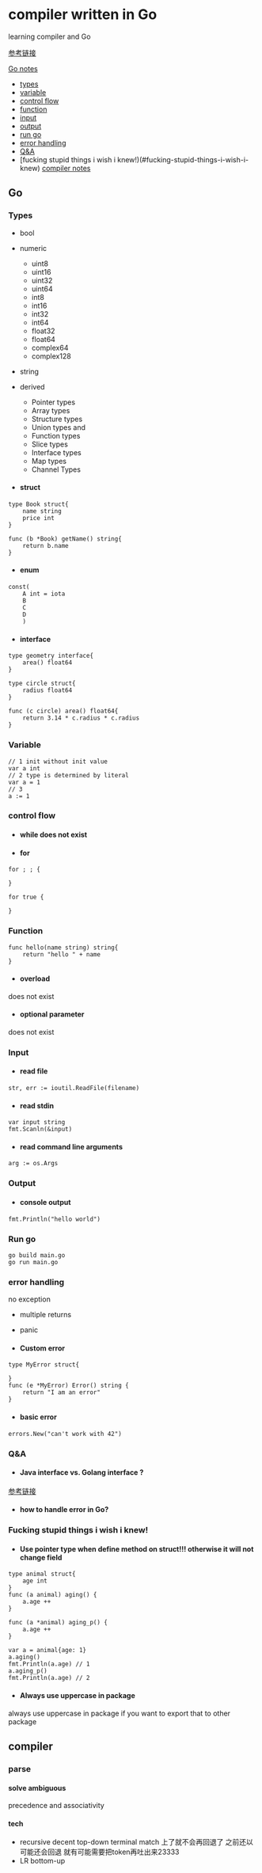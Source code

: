 # compiler written in Go
learning compiler and Go

[参考链接](http://www.craftinginterpreters.com/contents.html)

[Go notes](#go)
- [types](#types)
- [variable](#variable)
- [control flow](#control_flow)
- [function](#function)
- [input](#input)
- [output](#output)
- [run go](#run-go)
- [error handling](#error-handling)
- [Q&A](#qa)
- [fucking stupid things i wish i knew!)(#fucking-stupid-things-i-wish-i-knew)
[compiler notes](#compiler)

## Go
### Types
- bool
- numeric
    - uint8
    - uint16
    - uint32
    - uint64
    - int8
    - int16
    - int32
    - int64
    - float32
    - float64
    - complex64
    - complex128
- string
- derived
    - Pointer types
    - Array types
    - Structure types
    - Union types and
    - Function types
    - Slice types
    - Interface types
    - Map types
    - Channel Types

- #### struct
```Go=
type Book struct{
    name string
    price int
}

func (b *Book) getName() string{
    return b.name
}

```

- #### enum
```Go=
const(
	A int = iota
	B
	C
	D
	)
```


- #### interface
```
type geometry interface{
    area() float64
}

type circle struct{
    radius float64
}

func (c circle) area() float64{
    return 3.14 * c.radius * c.radius
}
```
### Variable
```Go=
// 1 init without init value
var a int
// 2 type is determined by literal
var a = 1
// 3
a := 1
```
### control flow
- #### while does not exist
- #### for
```Go=
for ; ; {

}

for true {

}
```

### Function
```Go=
func hello(name string) string{
    return "hello " + name
}
```

- #### overload
does not exist

- #### optional parameter
does not exist

### Input
- #### read file
```Go=
str, err := ioutil.ReadFile(filename)
```

- #### read stdin
```Go=
var input string
fmt.Scanln(&input)
```

- #### read command line arguments
```Go=
arg := os.Args
```

### Output
- #### console output
```Go=
fmt.Println("hello world")
```

### Run go
```
go build main.go
go run main.go
```
### error handling
no exception
- multiple returns
- panic

- #### Custom error
```
type MyError struct{

}
func (e *MyError) Error() string {
    return "I am an error"
}
```
- #### basic error
```
errors.New("can't work with 42")
```
### Q&A
- #### Java interface vs. Golang interface ?
[参考链接](https://stackoverflow.com/questions/39932713/whats-the-differences-between-go-and-java-about-interface)

- #### how to handle error in Go?

### Fucking stupid things i wish i knew!
- #### Use pointer type when define method on struct!!! otherwise it will not change field
```Go=
type animal struct{
    age int
}
func (a animal) aging() {
    a.age ++
}

func (a *animal) aging_p() {
    a.age ++
}

var a = animal{age: 1}
a.aging()
fmt.Println(a.age) // 1
a.aging_p()
fmt.Println(a.age) // 2
```
- #### Always use uppercase in package
always use uppercase in package if you want to export that to other package

## compiler
### parse
#### solve ambiguous
precedence and associativity

#### tech
- recursive decent top-down
terminal match 上了就不会再回退了 之前还以可能还会回退 就有可能需要把token再吐出来23333
- LR bottom-up
